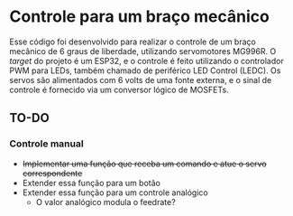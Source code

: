# Controle para um braço mecânico

Esse código foi desenvolvido para realizar o controle de um braço mecânico de 6 graus de liberdade, utilizando servomotores MG996R.
O _target_ do projeto é um ESP32, e o controle é feito utilizando o controlador PWM para LEDs, também chamado de periférico LED Control (LEDC).
Os servos são alimentados com 6 volts de uma fonte externa, e o sinal de controle é fornecido via um conversor lógico de MOSFETs.

## TO-DO

### Controle manual

- ~~Implementar uma função que receba um comando e atue o servo correspondente~~
- Extender essa função para um botão
- Extender essa função para um controle analógico
	- O valor analógico modula o feedrate?
